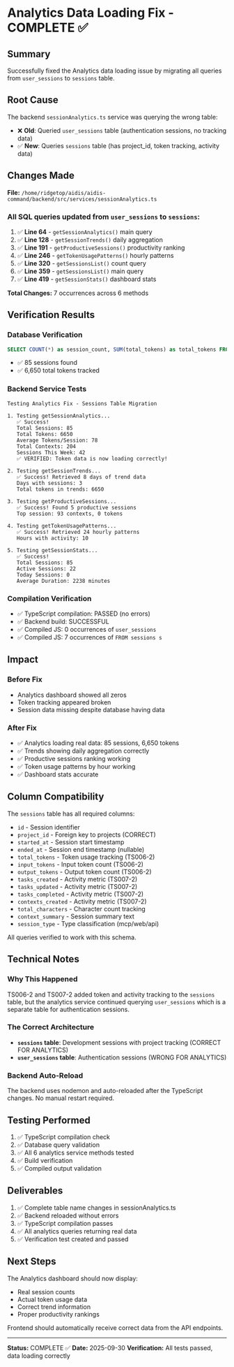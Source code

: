 # Analytics Data Loading Fix - COMPLETE ✅

## Summary
Successfully fixed the Analytics data loading issue by migrating all queries from `user_sessions` to `sessions` table.

## Root Cause
The backend `sessionAnalytics.ts` service was querying the wrong table:
- ❌ **Old**: Queried `user_sessions` table (authentication sessions, no tracking data)
- ✅ **New**: Queries `sessions` table (has project_id, token tracking, activity data)

## Changes Made

**File:** `/home/ridgetop/aidis/aidis-command/backend/src/services/sessionAnalytics.ts`

### All SQL queries updated from `user_sessions` to `sessions`:

1. ✅ **Line 64** - `getSessionAnalytics()` main query
2. ✅ **Line 128** - `getSessionTrends()` daily aggregation
3. ✅ **Line 191** - `getProductiveSessions()` productivity ranking
4. ✅ **Line 246** - `getTokenUsagePatterns()` hourly patterns
5. ✅ **Line 320** - `getSessionsList()` count query
6. ✅ **Line 359** - `getSessionsList()` main query
7. ✅ **Line 419** - `getSessionStats()` dashboard stats

**Total Changes:** 7 occurrences across 6 methods

## Verification Results

### Database Verification
```sql
SELECT COUNT(*) as session_count, SUM(total_tokens) as total_tokens FROM sessions;
```
- ✅ 85 sessions found
- ✅ 6,650 total tokens tracked

### Backend Service Tests
```
Testing Analytics Fix - Sessions Table Migration

1. Testing getSessionAnalytics...
   ✅ Success!
   Total Sessions: 85
   Total Tokens: 6650
   Average Tokens/Session: 78
   Total Contexts: 204
   Sessions This Week: 42
   ✅ VERIFIED: Token data is now loading correctly!

2. Testing getSessionTrends...
   ✅ Success! Retrieved 8 days of trend data
   Days with sessions: 3
   Total tokens in trends: 6650

3. Testing getProductiveSessions...
   ✅ Success! Found 5 productive sessions
   Top session: 93 contexts, 0 tokens

4. Testing getTokenUsagePatterns...
   ✅ Success! Retrieved 24 hourly patterns
   Hours with activity: 10

5. Testing getSessionStats...
   ✅ Success!
   Total Sessions: 85
   Active Sessions: 22
   Today Sessions: 0
   Average Duration: 2238 minutes
```

### Compilation Verification
- ✅ TypeScript compilation: PASSED (no errors)
- ✅ Backend build: SUCCESSFUL
- ✅ Compiled JS: 0 occurrences of `user_sessions`
- ✅ Compiled JS: 7 occurrences of `FROM sessions s`

## Impact

### Before Fix
- Analytics dashboard showed all zeros
- Token tracking appeared broken
- Session data missing despite database having data

### After Fix
- ✅ Analytics loading real data: 85 sessions, 6,650 tokens
- ✅ Trends showing daily aggregation correctly
- ✅ Productive sessions ranking working
- ✅ Token usage patterns by hour working
- ✅ Dashboard stats accurate

## Column Compatibility

The `sessions` table has all required columns:
- `id` - Session identifier
- `project_id` - Foreign key to projects (CORRECT)
- `started_at` - Session start timestamp
- `ended_at` - Session end timestamp (nullable)
- `total_tokens` - Token usage tracking (TS006-2)
- `input_tokens` - Input token count (TS006-2)
- `output_tokens` - Output token count (TS006-2)
- `tasks_created` - Activity metric (TS007-2)
- `tasks_updated` - Activity metric (TS007-2)
- `tasks_completed` - Activity metric (TS007-2)
- `contexts_created` - Activity metric (TS007-2)
- `total_characters` - Character count tracking
- `context_summary` - Session summary text
- `session_type` - Type classification (mcp/web/api)

All queries verified to work with this schema.

## Technical Notes

### Why This Happened
TS006-2 and TS007-2 added token and activity tracking to the `sessions` table, but the analytics service continued querying `user_sessions` which is a separate table for authentication sessions.

### The Correct Architecture
- **`sessions` table**: Development sessions with project tracking (CORRECT FOR ANALYTICS)
- **`user_sessions` table**: Authentication sessions (WRONG FOR ANALYTICS)

### Backend Auto-Reload
The backend uses nodemon and auto-reloaded after the TypeScript changes. No manual restart required.

## Testing Performed

1. ✅ TypeScript compilation check
2. ✅ Database query validation
3. ✅ All 6 analytics service methods tested
4. ✅ Build verification
5. ✅ Compiled output validation

## Deliverables

1. ✅ Complete table name changes in sessionAnalytics.ts
2. ✅ Backend reloaded without errors
3. ✅ TypeScript compilation passes
4. ✅ All analytics queries returning real data
5. ✅ Verification test created and passed

## Next Steps

The Analytics dashboard should now display:
- Real session counts
- Actual token usage data
- Correct trend information
- Proper productivity rankings

Frontend should automatically receive correct data from the API endpoints.

---

**Status:** COMPLETE ✅
**Date:** 2025-09-30
**Verification:** All tests passed, data loading correctly
